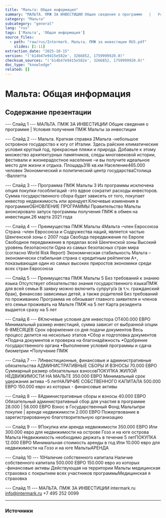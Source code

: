 ```yaml
---
title: "Мальта: Общая информация"
summary: "МАЛЬТА. ПМЖ ЗА ИНВЕСТИЦИИ Общие сведения о программе   |   Условия получения ПМЖ Мальты за инвестиции Мальта."
category: "Мальта"
subcategory: "general"
lang: "rus"
tags: ['Мальта', 'Общая информация']
source_files:
  - path: "raw/rus/Intermark. Мальта. ПМЖ за инвестиции RUS.pdf"
    slides: [1-11]
extraction_date: "2025-10-15"
version: "('b14b47e9415e582e', 3266852, 1759999920.0)"
checksum_sources: "('b14b47e9415e582e', 3266852, 1759999920.0)"
doc_type: "knowledge"
related: []
---
```


# Мальта: Общая информация

## Содержание презентации

--- Слайд 1 ---
МАЛЬТА. ПМЖ ЗА ИНВЕСТИЦИИ
Общие сведения о программе   |   Условия получения ПМЖ Мальты за инвестиции

--- Слайд 2 ---
Мальта.
Краткая справка
2Мальта -небольшое островное государство к югу от Италии. 
Здесь райские климатические условия круглый год, 
прекрасные пляжи и природа. Добавьте к этому множество 
архитектурных памятников, следы многовековой истории, 
фестивали и жизнерадостное население –и вы получите 
идеальное место для жизни и отдыха.
Площадь316 кв.км
Население465.000  человек
Экономический и политический центр государстваСтолица -Валлетта

--- Слайд 3 ---
Программа
ПМЖ Мальты
3 Из программы исключена опция покупки гособлигаций -это 
вдвое сократит расходы инвесторов.
Сумма государственного сбора будет зависеть от того, 
покупает инвестор недвижимость или арендует.Ключевые изменения в программеОБНОВЛЕНИЕ ПРОГРАММЫ
Правительство Мальты анонсировало запуск программы 
получения ПМЖ в обмен на инвестиции.26 марта 2021 года

--- Слайд 4 ---
Преимущества 
ПМЖ Мальты
4Мальта –член Евросоюза
Страна -член Евросоюза и Содружества наций, 
является частью Шенгенской зоны с 2007 года
Свобода передвижения по Европе
Свободное передвижение в пределах всей 
Шенгенской зоны
Высокий уровень безопасности
Одна из самых безопасных стран мира (согласно World Risk Report)
Экономическая стабильность
Мальта –экономически стабильная страна с кредитным 
рейтингом А+, показывающая один из самых высоких 
приростов экономики среди всех стран Евросоюза

--- Слайд 5 ---
Преимущества 
ПМЖ Мальты
5
Без требований к знанию языка
Отсутствует обязательство знания 
государственного языкаПМЖ для всей семьи
В заявку можно включить супругу/а (в т.ч. гражданский брак), финансово зависимых детей, а также родителей
Без требований по проживанию
Программа не обязывает главного заявителя и членов его семьи проживать на Мальте
ПМЖ на 5 лет
Карта резидента выдается сразу на 
5 лет

--- Слайд 6 ---
6Ключевые условия
для инвестора
ОТ400.000 ЕВРО
Минимальный размер инвестиций, сумма зависит 
от выбранной опции
6-8МЕСЯЦЕВ
Срок оформления со дня подачи документов
Весь процесс делится на несколько  этапов
•Сбор и подготовка документов
•Подача документов  и проверка на благонадёжность
•Одобрение государственного органа
•Выполнение условий программы и сдача биометрии
•Получение ПМЖ

--- Слайд 7 ---
7Инвестиционные, финансовые и административные обязательства
АДМИНИСТРАТИВНЫЕ СБОРЫ И 
ВЗНОСЫ
70.000
ЕВРО
Суммарный размер 
обязательных взносовПОКУПКА ЖИЛОЙ НЕДВИЖИМОСТИ
НА МАЛЬТЕ
350.000
ЕВРО
Минимальный срок удержания актива 
–5 летНАЛИЧИЕ СОБСТВЕННОГО 
КАПИТАЛА
500.000
ЕВРО
150.000 евро из которых -
финансовые активы

--- Слайд 8 ---
8Административные 
сборы и взносы
40.000 ЕВРО
Обязательный административный сбор
для участия в программе
28.000  |  58.000 ЕВРО
Взнос в Государственный Фонд Мальтыпри покупке   |  аренде недвижимости
2.000 ЕВРО
Пожертвование в зарегистрированную 
благотворительную организацию

--- Слайд 9 ---
9Покупка или аренда 
недвижимости
350.000 ЕВРО
Или 300.000 евро для недвижимости на острове Гозо и на 
юге острова Мальта
Недвижимость необходимо держать 
в течение 5 летПОКУПКА
12.000 ЕВРО
Минимальная стоимость аренды в год
Или 10.000 евро для недвижимости на Гозо и на юге МальтыАРЕНДА

--- Слайд 10 ---
10Наличие 
собственного капитала
Наличие собственного капитала
500.000 ЕВРО
150.000 евро из которых -финансовые активы
Действующая на территории Мальты медицинская страховка 
с покрытием всех участников программыМедицинская я страховка

--- Слайд 11 ---
МАЛЬТА. ПМЖ ЗА ИНВЕСТИЦИИ
intermark.ru info@intermark.ru +7 495 252 0099


---

### Источники
[^src1]: raw/Intermark. Мальта. ПМЖ за инвестиции RUS.pdf → слайды 1–11

